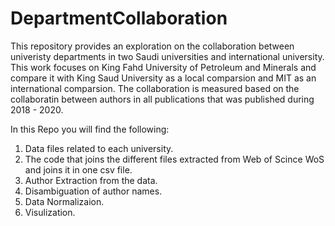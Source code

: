 # DepartmentCollaboration
This repository provides an exploration on the collaboration between univeristy departments in two Saudi universities and international university. This work focuses on King Fahd University of Petroleum and Minerals and compare it with King Saud University as a local comparsion and MIT as an international comparsion. The collaboration is measured based on the collaboratin between authors in all publications that was published during 2018 - 2020. 

In this Repo you will find the following:
1. Data files related to each university. 
2. The code that joins the different files extracted from Web of Scince WoS and joins it in one csv file. 
3. Author Extraction from the data. 
4. Disambiguation of author names. 
5. Data Normalizaion. 
5. Visulization.
